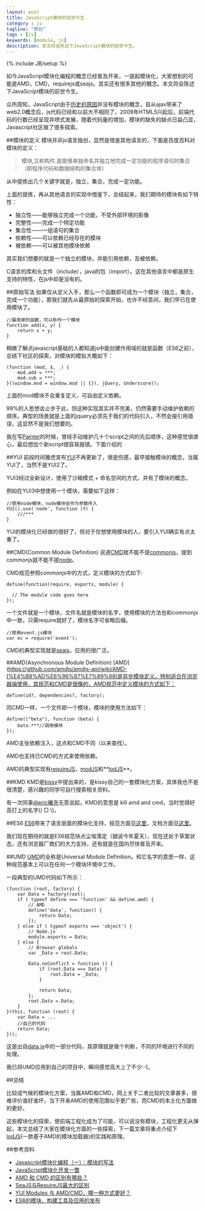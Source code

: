 ```yaml
---
layout: post
title: JavaScript模块的前世今生
category : js
tagline: "原创"
tags : [js]
keywords: [module, js]
description: 本文将会陈述下JavaScript模块的前世今生。
---
```

{% include JB/setup %}

如今JavaScript模块化编程的概念已经普及开来，一提起模块化，大家想到的可能是AMD，CMD，requirejs或seajs。其实还有很多其他的概念。本文将会陈述下JavaScript模块的前世今生。

众所周知，JavaScript由于[历史的原因](http://yanhaijing.com/javascript/2013/06/22/javascript-designing-a-language-in-10-days/)并没有模块的概念，自从ajax带来了web2.0概念后，js代码已经和以前大不相同了，2009年HTML5兴起后，前端代码的行数已经呈现井喷式发展，随着代码量的增加，模块的缺失的缺点日益凸显，Javascript社区做了很多探索。

##模块的定义
模块并非js语言独创，显然是借鉴其他语言的，下面是百度百科对模块的定义：

> 模块,又称构件,是能够单独命名并独立地完成一定功能的程序语句的集合（即程序代码和数据结构的集合体）

从中提炼出几个关键字就是，独立，集合，完成一定功能。

上面的提炼，再从其他语言的实现中借鉴下，总结起来，我们期待的模块有如下特性：

- 独立性——能够独立完成一个功能，不受外部环境的影像
- 完整性——完成一个特定功能
- 集合性——一组语句的集合
- 依赖性——可以依赖已经存在的模块
- 被依赖——可以被其他模块依赖

其实我们想要的就是一个独立的模块，并能引用依赖，及被依赖。

C语言的库和头文件（include），java的包（import）。这在其他语言中都是原生支持的特性，在js中却是没有的。

##原始写法
如果仅从定义入手，那么一个函数即可成为一个模块（独立，集合，完成一个功能），那我们就先从最原始的探索开始，也许不经意间，我们早已在使用模块了。
	
	//最简单的函数，可以称作一个模块
	function add(x, y) {
		return x + y;
	}

稍微了解点javascript基础的人都知道js中能创建作用域的就是函数（ES6之前），总结下社区的探索，对模块的模拟大概如下：

	(function (mod, $, _) {
		mod.add = ***;
		mod.sub = ***;
	}((window.mod = window.mod || {}), jQuery, Underscore));

上面的mod模块不会重复定义，可自由定义依赖。

99%的人思想会止步于此，但这种实现其实并不完美，仍然需要手动维护依赖的顺序。典型的场景就是上面的jquery必须先于我们的代码引入，不然会报引用错误，这显然不是我们想要的。

我在写[Painter](http://yanhaijing.com/Painter/)的时候，曾经手动维护几十个script之间的先后顺序，这种感觉很虐心，最后想加个新script很容易报错。下面介绍的

##YUI
前段时间雅虎宣布[YUI](http://yuilibrary.com/)不再更新了，很是伤感，最早接触模块的概念，当属YUI了，当然不是YUI2了。

YUI3经过全新设计，使用了沙箱模式 + 命名空间的方式，并有了模块的概念。

例如在YUI3中想使用一个模块，需要如下这样：
	
	//使用node模块，node模块会作为参数传入
	YUI().use('node', function (Y) {
		///***
	}

YUI的模块化已经做的很好了，但对于仅想使用模块的人，要引入YUI确实有点太重了。

##CMD(Common Module Definition)
说道[CMD](https://github.com/cmdjs/specification)就不能不提[commonjs](http://wiki.commonjs.org/wiki/CommonJS)，提到commonjs就不能不提[node](http://nodejs.org/)。

CMD规范参照commonjs中的方式，定义模块的方式如下:

	define(function(require, exports, module) {

	  // The module code goes here
	});

一个文件就是一个模块，文件名就是模块的名字，使用模块的方法也和commonjs中一致，只需require就好了，模块名字可省略后缀。
	
	//使用event.js模块
	var ec = require('event');

CMD的典型实现就是[seajs](http://seajs.org)，应用的很广泛。

##AMD(Asynchronous Module Definition)
[AMD](https://github.com/amdjs/amdjs-api/wiki/AMD-(%E4%B8%AD%E6%96%87%E7%89%88)是异步模块定义，特别适合在浏览器端使用，其规范和CMD是很像的，AMD规范中定义模块的方式如下：

	define(id?, dependencies?, factory);

同CMD一样，一个文件即一个模块，模块的使用方法如下：

	define(["beta"], function (beta) {
    	bata.***//调用模块
    });

AMD主张依赖注入，这点和CMD不同（以来查找）。

AMD也支持已CMD的方式来使用依赖。

AMD的典型实现有[requireJS](http://requirejs.org/)，[modJS](https://github.com/fex-team/mod)和**[lodJS](https://github.com/yanhaijing/lodjs)**。

##KMD
KMD是[kissy](http://docs.kissyui.com/1.4/docs/html/tutorials/kissy/loader/index.html)中提出来的，是kissy自己的一套模块化方案，具体我也不是很清楚，感兴趣的同学可自行搜索相关资料。

有一次同事[@eric曦尧](http://weibo.com/u/1835760415)无意说起，KMD的意思是 kill amd and cmd，当时觉得好高打上的名字(/ □ \\)。

##ES6
[ES6](http://yanhaijing.com/es5/)带来了语言层面的模块化支持，规范方面见[这里](https://people.mozilla.org/~jorendorff/es6-draft.html#sec-module-namespace-exotic-objects)，文档方面见[这里](http://es6.ruanyifeng.com/#docs/class)。

我们现在期待的就是ES6规范快点尘埃落定（据说今年夏天），现在还处于草案状态，还有浏览器厂商们的大力支持，还有就是在国内尽快普及开来。

##UMD
[UMD](https://github.com/umdjs/umd)的全称是Universal Module Definition。和它名字的意思一样，这种规范基本上可以在任何一个模块环境中工作。

一段典型的UMD代码如下所示：
	
	(function (root, factory) {
	    var Data = factory(root);
	    if ( typeof define === 'function' && define.amd) {
	        // AMD
	        define('data', function() {
	            return Data;
	        });
	    } else if ( typeof exports === 'object') {
	        // Node.js
	        module.exports = Data;
	    } else {
	        // Browser globals
	        var _Data = root.Data;
	        
	        Data.noConflict = function () {
	            if (root.Data === Data) {
	                root.Data = _Data;
	            }
	            
	            return Data;
	        };
	        root.Data = Data;
	    }
	}(this, function (root) {
		var Data = ...
		//自己的代码
		return Data;
	}));

这是出自[data.js](https://github.com/yanhaijing/data.js)中的一部分代码，其原理就是做个判断，不同的环境进行不同的处理。

我已将UMD应用到自己的项目中，瞬间感觉高大上了不少:-)。

##总结

比较成气候的模块化方案，当属AMD和CMD，网上关于二者比较的文章甚多，很难评价谁好谁坏，当下开来AMD的使用范围似乎更广些，而CMD的本土化方面做的更好。

这些模块化的探索，使前端工程化成为了可能，可以说没有模块，工程化更无从弹起，本文总结了大家在模块化方面的一些探索，下一篇文章将重点介绍下[lodJS](https://github.com/yanhaijing/lodjs)(一款基于AMD的模块加载器)的实践和原理。

##参考资料
- [Javascript模块化编程（一）：模块的写法](http://www.ruanyifeng.com/blog/2012/10/javascript_module.html)
- [JavaScript模块化开发一瞥](http://www.ituring.com.cn/article/1091)
- [AMD 和 CMD 的区别有哪些？](http://www.zhihu.com/question/20351507/answer/14859415)
- [SeaJS与RequireJS最大的区别](http://www.douban.com/note/283566440/)
- [YUI Modules 与 AMD/CMD，哪一种方式更好？](http://www.zhihu.com/question/21347409)
- [ES6的模块、构建工具及应用的发布](http://zhuanlan.zhihu.com/FrontendMagazine/19569085)



